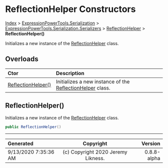 ﻿# ReflectionHelper Constructors

[Index](../index.md) > [ExpressionPowerTools.Serialization](ExpressionPowerTools.Serialization.a.md) > [ExpressionPowerTools.Serialization.Serializers](ExpressionPowerTools.Serialization.Serializers.n.md) > [ReflectionHelper](ExpressionPowerTools.Serialization.Serializers.ReflectionHelper.cs.md) > **ReflectionHelper()**

Initializes a new instance of the [ReflectionHelper](ExpressionPowerTools.Serialization.Serializers.ReflectionHelper.cs.md) class.

## Overloads

| Ctor | Description |
| :-- | :-- |
| [ReflectionHelper()](#reflectionhelper) | Initializes a new instance of the [ReflectionHelper](ExpressionPowerTools.Serialization.Serializers.ReflectionHelper.cs.md) class. |

## ReflectionHelper()

Initializes a new instance of the [ReflectionHelper](ExpressionPowerTools.Serialization.Serializers.ReflectionHelper.cs.md) class.

```csharp
public ReflectionHelper()
```



---

| Generated | Copyright | Version |
| :-- | :-: | --: |
| 9/13/2020 7:35:36 AM | (c) Copyright 2020 Jeremy Likness. | 0.8.8-alpha |
